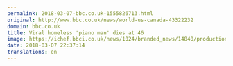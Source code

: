 ```yaml
---
permalink: 2018-03-07-bbc.co.uk-1555826713.html
original: http://www.bbc.co.uk/news/world-us-canada-43322232
domain: bbc.co.uk
title: Viral homeless 'piano man' dies at 46
image: https://ichef.bbci.co.uk/news/1024/branded_news/14840/production/_100323048_pianoman.jpg
date: 2018-03-07 22:37:14
translations: en
---
```


